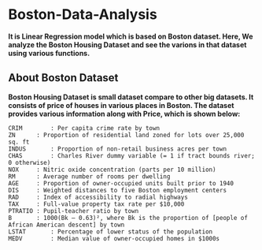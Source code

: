 # Boston-Data-Analysis
**It is Linear Regression model which is based on Boston dataset.
Here, We analyze the Boston Housing Dataset and see the varions in that dataset using various functions.** 

## About Boston Dataset

**Boston Housing Dataset is small dataset compare to other big datasets. It consists of price of houses in various places in Boston. The dataset provides various information along with Price, which is shown below:** 


    
	CRIM		: Per capita crime rate by town
	ZN		: Proportion of residential land zoned for lots over 25,000 sq. ft
	INDUS		: Proportion of non-retail business acres per town
	CHAS		: Charles River dummy variable (= 1 if tract bounds river; 0 otherwise)
	NOX		: Nitric oxide concentration (parts per 10 million)
	RM		: Average number of rooms per dwelling
	AGE		: Proportion of owner-occupied units built prior to 1940
	DIS		: Weighted distances to five Boston employment centers
	RAD		: Index of accessibility to radial highways
	TAX		: Full-value property tax rate per $10,000
	PTRATIO	: Pupil-teacher ratio by town
	B		: 1000(Bk — 0.63)², where Bk is the proportion of [people of African American descent] by town
	LSTAT		: Percentage of lower status of the population
	MEDV		: Median value of owner-occupied homes in $1000s

